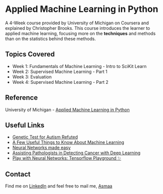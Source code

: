 # Applied Machine Learning in Python
A 4-Week course provided by University of Michigan on Coursera and explained by Christopher Brooks. This course introduces the learner to applied machine learning, focusing more on the **techniques** and methods than on the statistics behind these methods.

## Topics Covered
* Week 1: Fundamentals of Machine Learning - Intro to SciKit Learn
* Week 2: Supervised Machine Learning - Part 1
* Week 3: Evaluation
* Week 4: Supervised Machine Learning - Part 2


## Reference
University of Michigan - [Applied Machine Learning in Python](https://www.coursera.org/learn/python-machine-learning)

## Useful Links
* [Genetic Test for Autism Refuted](https://www.the-scientist.com/news-opinion/genetic-test-for-autism-refuted-38511)
* [A Few Useful Things to Know About Machine Learning](https://homes.cs.washington.edu/~pedrod/papers/cacm12.pdf)
* [Neural Networks made easy](https://techcrunch.com/2017/04/13/neural-networks-made-easy/)
* [Assisting Pathologists in Detecting Cancer with Deep Learning](https://ai.googleblog.com/2017/03/assisting-pathologists-in-detecting.html)
* [Play with Neural Networks: Tensorflow Playground :sparkles:](http://playground.tensorflow.org)

## Contact
Find me on [LinkedIn](https://www.linkedin.com/in/asmaa-mirkhan/) and feel free to mail me, [Asmaa](mailto:asmaamirkhan.am@gmail.com)


